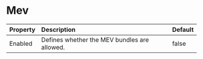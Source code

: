 # Mev



| Property | Description | Default |
| :--- | :--- | :--- |
| Enabled | Defines whether the MEV bundles are allowed. | false |
